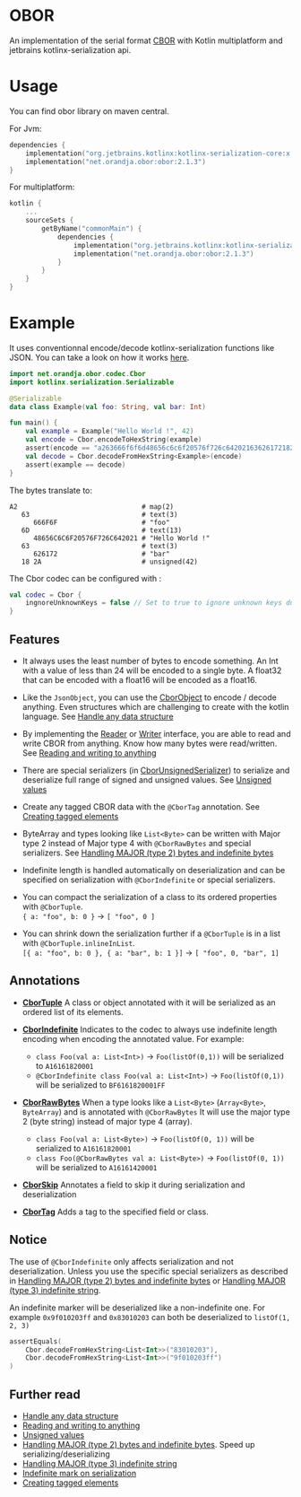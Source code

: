 # OBOR

An implementation of the serial format [CBOR](https://cbor.io/) with Kotlin multiplatform and jetbrains
kotlinx-serialization api.

# Usage

You can find obor library on maven central.

For Jvm:

```kotlin
dependencies {
    implementation("org.jetbrains.kotlinx:kotlinx-serialization-core:x.y.z")
    implementation("net.orandja.obor:obor:2.1.3")
}
```

For multiplatform:

```kotlin
kotlin {
    ...
    sourceSets {
        getByName("commonMain") {
            dependencies {
                implementation("org.jetbrains.kotlinx:kotlinx-serialization-core:x.y.z")
                implementation("net.orandja.obor:obor:2.1.3")
            }
        }
    }
}
```

# Example

It uses conventionnal encode/decode kotlinx-serialization functions like JSON. You can take a look on how it
works [here](https://github.com/Kotlin/kotlinx.serialization#introduction-and-references).

```kotlin
import net.orandja.obor.codec.Cbor
import kotlinx.serialization.Serializable

@Serializable
data class Example(val foo: String, val bar: Int)

fun main() {
    val example = Example("Hello World !", 42)
    val encode = Cbor.encodeToHexString(example)
    assert(encode == "a263666f6f6d48656c6c6f20576f726c64202163626172182a")
    val decode = Cbor.decodeFromHexString<Example>(encode)
    assert(example == decode)
}
```

The bytes translate to:

```
A2                               # map(2)
   63                            # text(3)
      666F6F                     # "foo"
   6D                            # text(13)
      48656C6C6F20576F726C642021 # "Hello World !"
   63                            # text(3)
      626172                     # "bar"
   18 2A                         # unsigned(42)
```

The Cbor codec can be configured with :

```kotlin
val codec = Cbor {
    ingnoreUnknownKeys = false // Set to true to ignore unknown keys during deserialization  
}
```

## Features

- It always uses the least number of bytes to encode something.
  An Int with a value of less than 24 will be encoded to a single byte.
  A float32 that can be encoded with a float16 will be encoded as a float16.


- Like the `JsonObject`, you can use the [CborObject](src/commonMain/kotlin/net/orandja/obor/data/CborObject.kt) to
  encode / decode anything. Even structures which are challenging to create with the kotlin language.
  See [Handle any data structure](readme/cbor_object.md)


- By implementing the [Reader](src/commonMain/kotlin/net/orandja/obor/io/Reader.kt)
  or [Writer](src/commonMain/kotlin/net/orandja/obor/io/Writer.kt) interface, you are able to read and write CBOR from
  anything. Know how many bytes were read/written. See [Reading and writing to anything](readme/io.md)


- There are special
  serializers (in [CborUnsignedSerializer](src/commonMain/kotlin/net/orandja/obor/serializer/CborUnsignedSerializer.kt))
  to serialize and deserialize full range of signed and unsigned values. See [Unsigned values](readme/unsigned.md)


- Create any tagged CBOR data with the `@CborTag` annotation. See [Creating tagged elements](readme/tags.md)


- ByteArray and types looking like `List<Byte>` can be written with Major type 2 instead of Major type 4 with
  `@CborRawBytes` and special serializers. See [Handling MAJOR (type 2) bytes and indefinite bytes](readme/bytes.md)


- Indefinite length is handled automatically on deserialization and can be specified on serialization with
  `@CborIndefinite` or special serializers.


- You can compact the serialization of a class to its ordered properties with `@CborTuple`. </br>
  `{ a: "foo", b: 0 }` -> `[ "foo", 0 ]`


- You can shrink down the serialization further if a `@CborTuple` is in a list with `@CborTuple.inlineInList`. </br>
  `[{ a: "foo", b: 0 }, { a: "bar", b: 1 }]` -> `[ "foo", 0, "bar", 1]`

## Annotations

- **[CborTuple](src/commonMain/kotlin/net/orandja/obor/annotations/CborTuple.kt)** A class or object annotated with it
  will be serialized as an ordered list of its elements.

- **[CborIndefinite](src/commonMain/kotlin/net/orandja/obor/annotations/CborIndefinite.kt)**
  Indicates to the codec to always use indefinite length encoding when encoding the annotated value. For example:
    - `class Foo(val a: List<Int>)` -> `Foo(listOf(0,1))` will be serialized to `A16161820001`
    - `@CborIndefinite class Foo(val a: List<Int>)` -> `Foo(listOf(0,1))` will be serialized to `BF6161820001FF`

- **[CborRawBytes](src/commonMain/kotlin/net/orandja/obor/annotations/CborRawBytes.kt)**
  When a type looks like a `List<Byte>` (`Array<Byte>`, `ByteArray`) and is annotated with `@CborRawBytes` It will use
  the
  major type 2 (byte string) instead of major type 4 (array).
    - `class Foo(val a: List<Byte>)` -> `Foo(listOf(0, 1))` will be serialized to `A16161820001`
    - `class Foo(@CborRawBytes val a: List<Byte>)` -> `Foo(listOf(0, 1))` will be serialized to `A16161420001`

- **[CborSkip](src/commonMain/kotlin/net/orandja/obor/annotations/CborSkip.kt)** Annotates a field to skip it during
  serialization and deserialization

- **[CborTag](src/commonMain/kotlin/net/orandja/obor/annotations/CborTag.kt)** Adds a tag to the specified field or
  class.

## Notice

The use of `@CborIndefinite` only affects serialization and not deserialization. Unless you use the specific special
serializers as described in [Handling MAJOR (type 2) bytes and indefinite bytes](readme/bytes.md)
or [Handling MAJOR (type 3) indefinite string](readme/string.md).

An indefinite marker will be deserialized like a non-indefinite one. For example `0x9f010203ff` and `0x83010203` can
both be
deserialized to `listOf(1, 2, 3)`

```kotlin
assertEquals(
    Cbor.decodeFromHexString<List<Int>>("83010203"),
    Cbor.decodeFromHexString<List<Int>>("9f010203ff")
)
```

## Further read

- [Handle any data structure](readme/cbor_object.md)
- [Reading and writing to anything](readme/io.md)
- [Unsigned values](readme/unsigned.md)
- [Handling MAJOR (type 2) bytes and indefinite bytes](readme/bytes.md). Speed up serializing/deserializing
- [Handling MAJOR (type 3) indefinite string](readme/string.md)
- [Indefinite mark on serialization](readme/indefinite.md)
- [Creating tagged elements](readme/tags.md)
